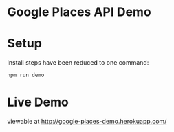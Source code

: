 # Google Places API Demo

# Setup
Install steps have been reduced to one command:
```
npm run demo
```

# Live Demo
viewable at http://google-places-demo.herokuapp.com/

